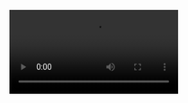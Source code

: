 <video class="jw-video jw-reset" tabindex="-1" disableremoteplayback="" webkit-playsinline="" playsinline="" src="https://storage.googleapis.com/the-signal-309813/1J9EKYNPLG3A/22m_1618539452_332098.mp4" crossorigin="Anonymous"></video>
